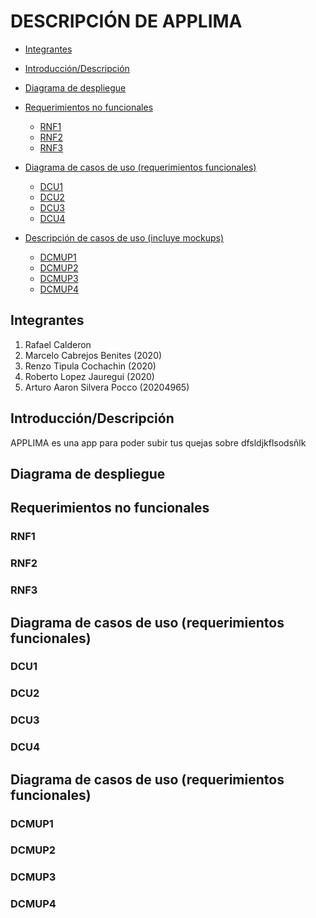 # DESCRIPCIÓN DE APPLIMA
- [Integrantes](#integrantes)
- [Introducción/Descripción](#Introducción/Descripción)

- [Diagrama de despliegue](#Diagrama-de-despliegue])

- [Requerimientos no funcionales](#Requerimientos-no-funcionales)
    - [RNF1](#RNF1)
    - [RNF2](#RNF2)
    - [RNF3](#RNF3)
    
- [Diagrama de casos de uso (requerimientos funcionales)](Diagrama-de-casos-de-uso-(requerimientos-funcionales))
    - [DCU1](#DCU1)
    - [DCU2](#DCU2)
    - [DCU3](#DCU3)
    - [DCU4](#DCU4)
    
- [Descripción de casos de uso (incluye mockups)](#Descripción-de-casos-de-uso-(incluye-mockups))
    - [DCMUP1](#DCU1)
    - [DCMUP2](#DCU2)
    - [DCMUP3](#DCU3)
    - [DCMUP4](#DCU4)

## Integrantes
1) Rafael Calderon
2) Marcelo Cabrejos Benites (2020)
3) Renzo Tipula Cochachin (2020)
4) Roberto Lopez Jauregui (2020)
5) Arturo Aaron Silvera Pocco (20204965)

## Introducción/Descripción

APPLIMA es una app para poder subir tus quejas sobre dfsldjkflsodsñlk

## Diagrama de despliegue


## Requerimientos no funcionales

### RNF1

### RNF2

### RNF3

## Diagrama de casos de uso (requerimientos funcionales)

### DCU1
### DCU2
### DCU3
### DCU4


## Diagrama de casos de uso (requerimientos funcionales)

### DCMUP1
### DCMUP2
### DCMUP3
### DCMUP4

